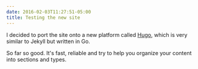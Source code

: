 ```yaml
---
date: 2016-02-03T11:27:51-05:00
title: Testing the new site
---
```


I decided to port the site onto a new platform called [Hugo](http://gohugo.io), which is very similar to Jekyll but written in Go.

So far so good. It's fast, reliable and try to help you organize your content into sections and types.